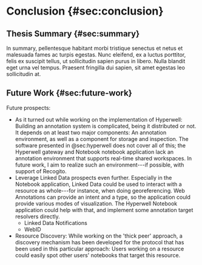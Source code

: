 # Conclusion {#sec:conclusion}

## Thesis Summary {#sec:summary}

In summary, pellentesque habitant morbi tristique senectus et netus et malesuada fames ac turpis egestas. Nunc eleifend, ex a luctus porttitor, felis ex suscipit tellus, ut sollicitudin sapien purus in libero. Nulla blandit eget urna vel tempus. Praesent fringilla dui sapien, sit amet egestas leo sollicitudin at.

## Future Work {#sec:future-work}

Future prospects:

* As it turned out while working on the implementation of Hyperwell: Building an annotation system is complicated, being it distributed or not. It depends on at least two major components: An annotation environment, as well as a component for storage and inspection. The software presented in @sec:hyperwell does not cover all of this; the Hyperwell gateway and Notebook notebook application lack an annotation environment that supports real-time shared workspaces. In future work, I aim to realize such an environment---if possible, with support of Recogito.
* Leverage Linked Data prospects even further. Especially in the Notebook application, Linked Data could be used to interact with a resource as whole---for instance, when doing georeferencing. Web Annotations can provide an intent and a type, so the application could provide various modes of visualization. The Hyperwell Notebook application could help with that, and implement some annotation target resolvers directly.
  * Linked Data Notifications
  * WebID
* Resource Discovery: While working on the 'thick peer' approach, a discovery mechanism has been developed for the protocol that has been used in this particular approach: Users working on a resource could easily spot other users' notebooks that target this resource.

